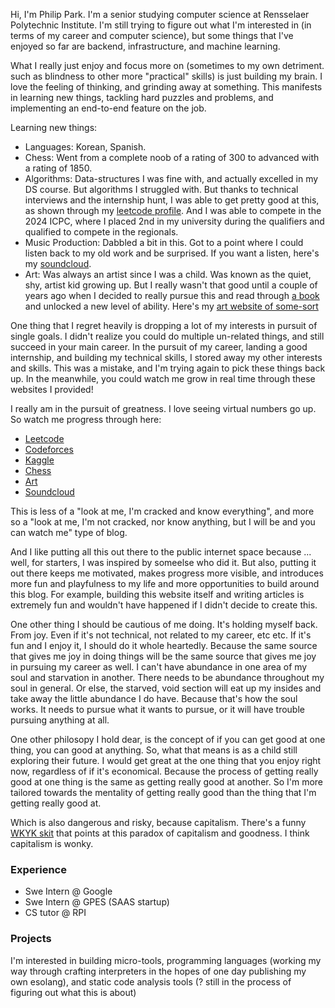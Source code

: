 <!--
<div align="center">
    <img src="../assets/img/red_bg.jpeg" alt="Me" width="400"/>
</div>
-->

Hi, I'm Philip Park. I'm a senior studying computer science at Rensselaer Polytechnic Institute. I'm still trying to figure out what I'm interested in (in terms of my career and computer science), but some things that I've enjoyed so far are backend, infrastructure, and machine learning. 

What I really just enjoy and focus more on (sometimes to my own detriment. such as blindness to other more "practical" skills) is just building my brain. I love the feeling of thinking, and grinding away at something. This manifests in learning new things, tackling hard puzzles and problems, and implementing an end-to-end feature on the job. 

Learning new things:
* Languages: Korean, Spanish.
* Chess: Went from a complete noob of a rating of 300 to advanced with a rating of 1850.
* Algorithms: Data-structures I was fine with, and actually excelled in my DS course. But algorithms I struggled with. But thanks to technical interviews and the internship hunt, I was able to get pretty good at this, as shown through my [leetcode profile](https://leetcode.com/u/philippark271/). And I was able to compete in the 2024 ICPC, where I placed 2nd in my university during the qualifiers and qualified to compete in the regionals.
* Music Production: Dabbled a bit in this. Got to a point where I could listen back to my old work and be surprised. If you want a listen, here's my [soundcloud]().
* Art: Was always an artist since I was a child. Was known as the quiet, shy, artist kid growing up. But I really wasn't that good until a couple of years ago when I decided to really pursue this and read through [a book]() and unlocked a new level of ability. Here's my [art website of some-sort]()


One thing that I regret heavily is dropping a lot of my interests in pursuit of single goals. I didn't realize you could do multiple un-related things, and still succeed in your main career. In the pursuit of my career, landing a good internship, and building my technical skills, I stored away my other interests and skills. This was a mistake, and I'm trying again to pick these things back up. In the meanwhile, you could watch me grow in real time through these websites I provided!

I really am in the pursuit of greatness. I love seeing virtual numbers go up. So watch me progress through here:
* [Leetcode](https://leetcode.com/u/philippark271/)
* [Codeforces](https://codeforces.com/profile/philipdpark)
* [Kaggle](https://www.kaggle.com/philipdpark)
* [Chess](https://www.chess.com/member/syntax_sugar)
* [Art]()
* [Soundcloud](https://soundcloud.com/philip-park-135739657)



This is less of a "look at me, I'm cracked and know everything", and more so a "look at me, I'm not cracked, nor know anything, but I will be and you can watch me" type of blog.

And I like putting all this out there to the public internet space because ... well, for starters, I was inspired by someelse who did it. But also, putting it out there keeps me motivated, makes progress more visible, and introduces more fun and playfulness to my life and more opportunities to build around this blog. For example, building this website itself and writing articles is extremely fun and wouldn't have happened if I didn't decide to create this.

One other thing I should be cautious of me doing. It's holding myself back. From joy. Even if it's not technical, not related to my career, etc etc. If it's fun and I enjoy it, I should do it whole heartedly. Because the same source that gives me joy in doing things will be the same source that gives me joy in pursuing my career as well. I can't have abundance in one area of my soul and starvation in another. There needs to be abundance throughout my soul in general. Or else, the starved, void section will eat up my insides and take away the little abundance I do have. Because that's how the soul works. It needs to pursue what it wants to pursue, or it will have trouble pursuing anything at all. 

One other philosopy I hold dear, is the concept of if you can get good at one thing, you can good at anything. So, what that means is as a child still exploring their future. I would get great at the one thing that you enjoy right now, regardless of if it's economical. Because the process of getting really good at one thing is the same as getting really good at another. So I'm more tailored towards the mentality of getting really good than the thing that I'm getting really good at.

Which is also dangerous and risky, because capitalism.
There's a funny [WKYK skit]() that points at this paradox of capitalism and goodness. I think capitalism is wonky. 

### Experience

* Swe Intern @ Google
* Swe Intern @ GPES (SAAS startup)
* CS tutor @ RPI

### Projects

I'm interested in building micro-tools, programming languages (working my way through crafting interpreters in the hopes of one day publishing my own esolang), and static code analysis tools (? still in the process of figuring out what this is about)